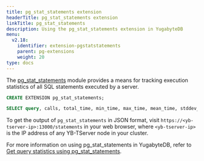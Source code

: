 ```yaml
---
title: pg_stat_statements extension
headerTitle: pg_stat_statements extension
linkTitle: pg_stat_statements
description: Using the pg_stat_statements extension in YugabyteDB
menu:
  v2.18:
    identifier: extension-pgstatstatements
    parent: pg-extensions
    weight: 20
type: docs
---
```


The [pg_stat_statements](https://www.postgresql.org/docs/11/pgstatstatements.html) module provides a means for tracking execution statistics of all SQL statements executed by a server.

```sql
CREATE EXTENSION pg_stat_statements;

SELECT query, calls, total_time, min_time, max_time, mean_time, stddev_time, rows FROM pg_stat_statements;
```

To get the output of `pg_stat_statements` in JSON format, visit `https://<yb-tserver-ip>:13000/statements` in your web browser, where `<yb-tserver-ip>` is the IP address of any YB-TServer node in your cluster.

For more information on using pg_stat_statements in YugabyteDB, refer to [Get query statistics using pg_stat_statements](../../../query-1-performance/pg-stat-statements/).
